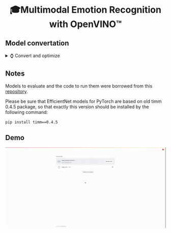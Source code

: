 <h1 align="center">🎓Multimodal Emotion Recognition with OpenVINO™</h1>
<h2 align="left">Model convertation</h2>

<div id='convert-and-optimize'/>

<p>
<details>
<summary> ⌚ Convert and optimize</summary>
  
To convert PyTorch model to ONNX format, use the code below:

```bash
PATH = r'models\enet_b0_8\enet_b0_8.pt' # path to your model

feature_extractor_model = torch.load(PATH) # load model
feature_extractor_model.eval() # set the model in evaluation mode

dummy_input = torch.randn(1, 3, 224, 224).cuda() # Create dummy input for the model. It will be used to run the model inside export function.

torch.onnx.export(feature_extractor_model, (dummy_input, ), 'enet_b0_8.onnx') # call the export function
```

#### To convert ONNX model to IR format in cmd use a command like:
```bash
mo --input_model your_ONNX_model -o output_directory_for_IR_model --data_type FP32_or_FP16_or_FP8
```
#### In our case we used the following commands:
FP32:
```bash
mo --input_model D:\Users\amira\openvino_env\Lib\site-packages\openvino\model_zoo\models\group_project\enet_b0_8\enet_b0_8.onnx -o D:\Users\amira\openvino_env\Lib\site-packages\openvino\model_zoo\models\group_project\enet_b0_8 --data_type FP32
```
FP16:
```bash
mo --input_model D:\Users\amira\openvino_env\Lib\site-packages\openvino\model_zoo\models\group_project\enet_b0_8\enet_b0_8.onnx -o D:\Users\amira\openvino_env\Lib\site-packages\openvino\model_zoo\models\group_project\enet_b0_8 --data_type FP16
```
</details>
</p>


<h2 align="left">Notes</h2>

Models to evaluate and the code to run them were borrowed from this [repository](https://github.com/HSE-asavchenko/face-emotion-recognition). 

Please be sure that EfficientNet models for PyTorch are based on old timm 0.4.5 package, so that exactly this version should be installed by the following command:

```
pip install timm==0.4.5
```


<h2 align="left">Demo</h2>

![Demo](demo.gif)
